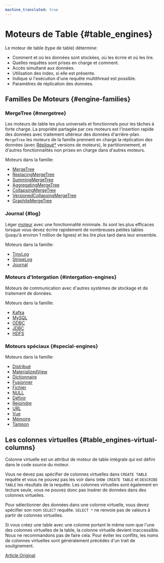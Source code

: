 ```yaml
---
machine_translated: true
---
```


# Moteurs de Table {#table_engines}

Le moteur de table (type de table) détermine:

-   Comment et où les données sont stockées, où les écrire et où les lire.
-   Quelles requêtes sont prises en charge et comment.
-   Accès simultané aux données.
-   Utilisation des index, si elle est présente.
-   Indique si l'exécution d'une requête multithread est possible.
-   Paramètres de réplication des données.

## Familles De Moteurs {#engine-families}

### MergeTree {#mergetree}

Les moteurs de table les plus universels et fonctionnels pour les tâches à forte charge. La propriété partagée par ces moteurs est l'insertion rapide des données avec traitement ultérieur des données d'arrière-plan. `MergeTree` les moteurs de la famille prennent en charge la réplication des données (avec [Répliqué\*](replication.md) versions de moteurs), le partitionnement, et d'autres fonctionnalités non prises en charge dans d'autres moteurs.

Moteurs dans la famille:

-   [MergeTree](mergetree.md)
-   [ReplacingMergeTree](replacingmergetree.md)
-   [SummingMergeTree](summingmergetree.md)
-   [AggregatingMergeTree](aggregatingmergetree.md)
-   [CollapsingMergeTree](collapsingmergetree.md)
-   [VersionedCollapsingMergeTree](versionedcollapsingmergetree.md)
-   [GraphiteMergeTree](graphitemergetree.md)

### Journal {#log}

Léger [moteur](log_family.md) avec une fonctionnalité minimale. Ils sont les plus efficaces lorsque vous devez écrire rapidement de nombreuses petites tables (jusqu'à environ 1 million de lignes) et les lire plus tard dans leur ensemble.

Moteurs dans la famille:

-   [TinyLog](tinylog.md)
-   [StripeLog](stripelog.md)
-   [Journal](log.md)

### Moteurs d'Intergation {#intergation-engines}

Moteurs de communication avec d'autres systèmes de stockage et de traitement de données.

Moteurs dans la famille:

-   [Kafka](kafka.md)
-   [MySQL](mysql.md)
-   [ODBC](odbc.md)
-   [JDBC](jdbc.md)
-   [HDFS](hdfs.md)

### Moteurs spéciaux {#special-engines}

Moteurs dans la famille:

-   [Distribué](distributed.md)
-   [MaterializedView](materializedview.md)
-   [Dictionnaire](dictionary.md)
-   [Fusionner](merge.md)
-   [Fichier](file.md)
-   [NULL](null.md)
-   [Définir](set.md)
-   [Rejoindre](join.md)
-   [URL](url.md)
-   [Vue](view.md)
-   [Mémoire](memory.md)
-   [Tampon](buffer.md)

## Les colonnes virtuelles {#table_engines-virtual-columns}

Colonne virtuelle est un attribut de moteur de table intégrale qui est défini dans le code source du moteur.

Vous ne devez pas spécifier de colonnes virtuelles dans `CREATE TABLE` requête et vous ne pouvez pas les voir dans `SHOW CREATE TABLE` et `DESCRIBE TABLE` les résultats de la requête. Les colonnes virtuelles sont également en lecture seule, vous ne pouvez donc pas insérer de données dans des colonnes virtuelles.

Pour sélectionner des données dans une colonne virtuelle, vous devez spécifier son nom `SELECT` requête. `SELECT *` ne renvoie pas de valeurs à partir de colonnes virtuelles.

Si vous créez une table avec une colonne portant le même nom que l'une des colonnes virtuelles de la table, la colonne virtuelle devient inaccessible. Nous ne recommandons pas de faire cela. Pour éviter les conflits, les noms de colonnes virtuelles sont généralement précédés d'un trait de soulignement.

[Article Original](https://clickhouse.tech/docs/en/operations/table_engines/) <!--hide-->
